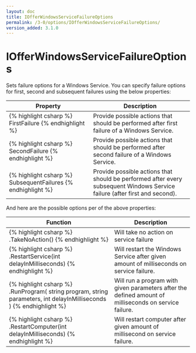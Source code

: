 ```yaml
---
layout: doc
title: IOfferWindowsServiceFailureOptions
permalink: /3-0/options/IOfferWindowsServiceFailureOptions/
version_added: 3.1.0
---
```


IOfferWindowsServiceFailureOptions
==================================

Sets failure options for a Windows Service. You can specify failure options for first, second and subsequent failures using the below properties:

<table>
	<thead>
		<tr>
			<th>Property</th>
			<th>Description</th>
		</tr>
	</thead>
	<tbody>
		<tr>
			<td>
{% highlight csharp %}
FirstFailure
{% endhighlight %}
			</td>
			<td>
Provide possible actions that should be performed after first failure of a Windows Service.
			</td>
		</tr>
		<tr>
			<td>
{% highlight csharp %}
SecondFailure
{% endhighlight %}
			</td>
			<td>
Provide possible actions that should be performed after second failure of a Windows Service.
			</td>
		</tr>
		<tr>
			<td>
{% highlight csharp %}
SubsequentFailures
{% endhighlight %}
			</td>
			<td>
Provide possible actions that should be performed after every subsequent Windows Service failure (after first and second).
			</td>
		</tr>
	</tbody>
</table>

And here are the possible options per of the above properties:

<table>
	<thead>
		<tr>
			<th>Function</th>
			<th>Description</th>
		</tr>
	</thead>
	<tbody>
		<tr>
			<td>
{% highlight csharp %}
.TakeNoAction()
{% endhighlight %}
			</td>
			<td>
Will take no action on service failure
			</td>
		</tr>
		<tr>
			<td>
{% highlight csharp %}
.RestartService(int delayInMilliseconds)
{% endhighlight %}
			</td>
			<td>
Will restart the Windows Service after given amount of milliseconds on service failure.
			</td>
		</tr>
		<tr>
			<td>
{% highlight csharp %}
.RunProgram(
	string program,
	string parameters,
	int delayInMilliseconds
)
{% endhighlight %}
			</td>
			<td>
Will run a program with given parameters after the defined amount of milliseconds on service failure.
			</td>
		</tr>
		<tr>
			<td>
{% highlight csharp %}
.RestartComputer(int delayInMilliseconds)
{% endhighlight %}
			</td>
			<td>
Will restart computer after given amount of millisecond on service failure.
			</td>
		</tr>
	</tbody>
</table>
